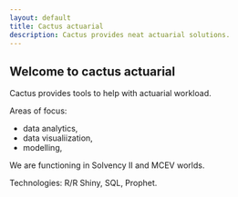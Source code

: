 ```yaml
---
layout: default
title: Cactus actuarial
description: Cactus provides neat actuarial solutions.
---
```


## Welcome to cactus actuarial

Cactus provides tools to help with actuarial workload.

Areas of focus:
* data analytics,
* data visualiization,
* modelling,

We are functioning in Solvency II and MCEV worlds.

Technologies: R/R Shiny, SQL, Prophet.

